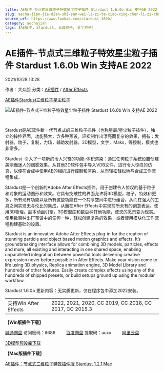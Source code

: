 ```yaml
---
title: AE插件-节点式三维粒子特效星尘粒子插件 Stardust 1.6.0b Win 支持AE 2022
slug: aecha-jian-jie-dian-shi-san-wei-li-zi-te-xiao-xing-chen-li-zi-cha-jian-stardust-1-6-0b-win-zhi-chi-ae-2022
source_url: https://www.lookae.com/stardust-160b/
category: aechajian
tags: [AE插件, Stardust, 三维粒子, 星尘粒子]
---
```

# AE插件-节点式三维粒子特效星尘粒子插件 Stardust 1.6.0b Win 支持AE 2022

2021/10/28 13:28

作者：大众脸
分类：[AE插件](https://www.lookae.com/after-effects/aechajian/) / [After Effects](https://www.lookae.com/after-effects/)

[AE插件](https://www.lookae.com/tag/ae%e6%8f%92%e4%bb%b6/)[Stardust](https://www.lookae.com/tag/stardust/)[三维粒子](https://www.lookae.com/tag/%e4%b8%89%e7%bb%b4%e7%b2%92%e5%ad%90/)[星尘粒子](https://www.lookae.com/tag/%e6%98%9f%e5%b0%98%e7%b2%92%e5%ad%90/)

![AE插件-节点式三维粒子特效星尘粒子插件 Stardust 1.6.0b Win 支持AE 2022](https://www.lookae.com/wp-content/uploads/2020/06/Stardust-16.jpg "AE插件-节点式三维粒子特效星尘粒子插件 Stardust 1.6.0b Win 支持AE 2022-LookAE.com")

﻿

Stardust是AE软件新一代节点式的三维粒子插件（也称星辰/星尘粒子插件），独立的操控界面，功能强大，含多种预设，轻松制作出漂亮而复杂的效果，拥有：发射器，粒子，复制，力场，辅助发射器，3D模型，文字，Maks，等控制，模式也非常多。

Stardust  引入了一项新的令人兴奋的功能-体积渲染：通过任何粒子系统设置创建美丽而迷人的烟雾效果。从其他3D软件包中导入VDB文件，进行令人惊叹的仿真，以便在合成中使用AE的相机进行控制和渲染，从而轻松轻松地与合成工作流程集成。

Stardust是一个创新的Adobe After Effects插件，用于创建令人惊叹的基于粒子和对象的运动图形和效果。它具有突破性的界面允许将3D模型，粒子，特效和更多，所有现有功能以及所有这些功能在一个共享空间中进行组合，从而在强大的工具之间实现无与伦比的集成，从而在After Effects中实现前所未有的创意表达。使用3D物理，副本动画引擎，3D模型库和数百种其他功能，使您的愿景变为现实。使用数百种出厂预设中的任何一种，轻松创建复杂的效果，或者使用模块化工作流程构建基础的设置。

Stardust is an innovative Adobe After Effects plug-in for the creation of stunning particle and object based motion graphics and effects. It’s groundbreaking interface allows for combining 3D models, particles, effects and more, all existing and interacting in one shared space, enabling unparalleled integration between powerful tools delivering creative expression never before possible in After Effects. Make your vision come to life using 3D physics, Replica animation engine, 3D Model Library and hundreds of other features. Easily create complex effects using any of the hundreds of shipped presets, or build setups ground up using the modular workflow.

Stardust 1.6.0b 更新内容：无实质更新，仅在程序包中添加2022安装。

|  |  |
| --- | --- |
| 支持Win After Effects | 2022, 2021, 2020, CC 2019, CC 2018, CC 2017, CC 2015.3 |

**【Win版插件下载】**

[城通网盘](https://url62.ctfile.com/f/680462-518886177-248f84) 访问密码：6688         [百度网盘](https://pan.baidu.com/s/11D73R3bmoy1eUfvpriAr0w) 提取码：uuxx         [阿里云盘](https://www.aliyundrive.com/s/jRFca6G1pLq)

[3D模型预设库下载](https://www.lookae.com/stardust-3d-library/)

**【Mac版插件下载】**

[AE插件：节点式三维粒子特效插件版 Stardust 1.2.1 Mac](https://www.lookae.com/mac-stardust-121/)
